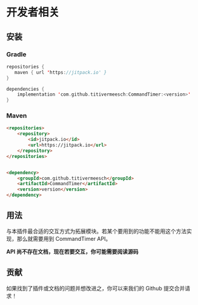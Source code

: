 # 开发者相关

## 安装

### Gradle

```Kotlin
repositories {
   maven { url 'https://jitpack.io' }
}
```
```Kotlin
dependencies {
    implementation 'com.github.titivermeesch:CommandTimer:<version>'
}
```

### Maven

```HTML
<repositories>
    <repository>
        <id>jitpack.io</id>
        <url>https://jitpack.io</url>
    </repository>
</repositories>
```
```HTML

<dependency>
    <groupId>com.github.titivermeesch</groupId>
    <artifactId>CommandTimer</artifactId>
    <version>version</version>
</dependency>
```

## 用法
与本插件最合适的交互方式为拓展模块。若某个要用到的功能不能用这个方法实现，那么就需要用到 CommandTimer API。

**API 尚不存在文档，现在若要交互，你可能需要阅读源码**

## 贡献
如果找到了插件或文档的问题并想改进之，你可以来我们的 Github 提交合并请求！